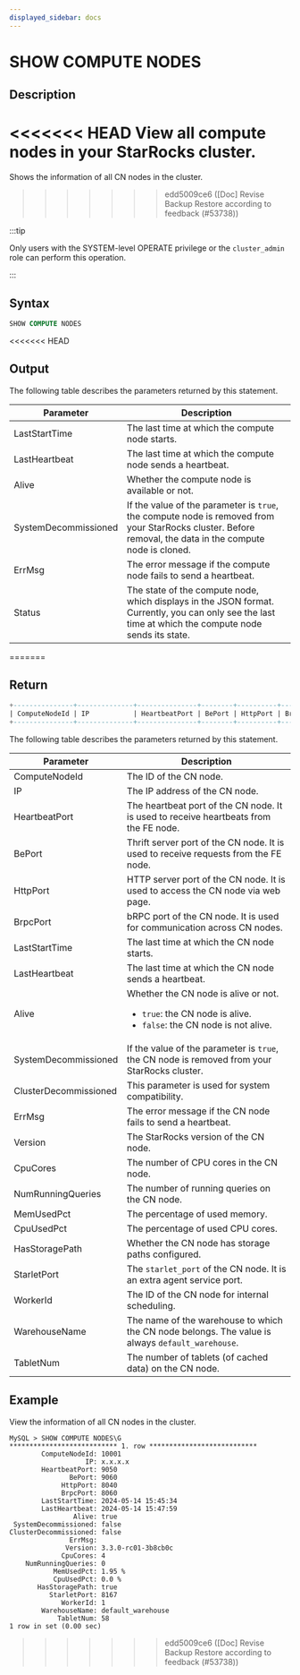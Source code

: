 ```yaml
---
displayed_sidebar: docs
---
```


# SHOW COMPUTE NODES

## Description

<<<<<<< HEAD
View all compute nodes in your StarRocks cluster.
=======
Shows the information of all CN nodes in the cluster.
>>>>>>> edd5009ce6 ([Doc] Revise Backup Restore according to feedback (#53738))

:::tip

Only users with the SYSTEM-level OPERATE privilege or the `cluster_admin` role can perform this operation.

:::

## Syntax

```SQL
SHOW COMPUTE NODES
```

<<<<<<< HEAD
## Output

The following table describes the parameters returned by this statement.

| **Parameter**        | **Description**                                              |
| -------------------- | ------------------------------------------------------------ |
| LastStartTime        | The last time at which the compute node starts.                   |
| LastHeartbeat        | The last time at which the compute node sends a heartbeat.        |
| Alive                | Whether the compute node is available or not.                     |
| SystemDecommissioned | If the value of the parameter is `true`, the compute node is removed from your StarRocks cluster. Before removal, the data in the compute node is cloned. |
| ErrMsg               | The error message if the compute node fails to send a heartbeat.  |
| Status               | The state of the compute node, which displays in the JSON format. Currently, you can only see the last time at which the compute node sends its state. |
=======
## Return

```SQL
+---------------+--------------+---------------+--------+----------+----------+---------------------+---------------------+-------+----------------------+-----------------------+--------+--------------------+----------+-------------------+------------+------------+----------------+-------------+----------+-------------------+-----------+
| ComputeNodeId | IP           | HeartbeatPort | BePort | HttpPort | BrpcPort | LastStartTime       | LastHeartbeat       | Alive | SystemDecommissioned | ClusterDecommissioned | ErrMsg | Version            | CpuCores | NumRunningQueries | MemUsedPct | CpuUsedPct | HasStoragePath | StarletPort | WorkerId | WarehouseName     | TabletNum |
+---------------+--------------+---------------+--------+----------+----------+---------------------+---------------------+-------+----------------------+-----------------------+--------+--------------------+----------+-------------------+------------+------------+----------------+-------------+----------+-------------------+-----------+
```

The following table describes the parameters returned by this statement.

| **Parameter**        | **Description**                                                   |
| -------------------- | ----------------------------------------------------------------- |
| ComputeNodeId        | The ID of the CN node.                                            |
| IP                   | The IP address of the CN node.                                    |
| HeartbeatPort        | The heartbeat port of the CN node. It is used to receive heartbeats from the FE node. |
| BePort               | Thrift server port of the CN node. It is used to receive requests from the FE node. |
| HttpPort             | HTTP server port of the CN node. It is used to access the CN node via web page. |
| BrpcPort             | bRPC port of the CN node. It is used for communication across CN nodes. |
| LastStartTime        | The last time at which the CN node starts.                        |
| LastHeartbeat        | The last time at which the CN node sends a heartbeat.             |
| Alive                | Whether the CN node is alive or not.<ul><li>`true`: the CN node is alive.</li><li>`false`: the CN node is not alive. </li></ul> |
| SystemDecommissioned | If the value of the parameter is `true`, the CN node is removed from your StarRocks cluster. |
| ClusterDecommissioned | This parameter is used for system compatibility.                 |
| ErrMsg               | The error message if the CN node fails to send a heartbeat.       |
| Version              | The StarRocks version of the CN node.                             |
| CpuCores             | The number of CPU cores in the CN node.                           |
| NumRunningQueries    | The number of running queries on the CN node.                     |
| MemUsedPct           | The percentage of used memory.                                    |
| CpuUsedPct           | The percentage of used CPU cores.                                 |
| HasStoragePath       | Whether the CN node has storage paths configured.                 |
| StarletPort          | The `starlet_port` of the CN node. It is an extra agent service port. |
| WorkerId             | The ID of the CN node for internal scheduling.                    |
| WarehouseName        | The name of the warehouse to which the CN node belongs. The value is always `default_warehouse`. |
| TabletNum            | The number of tablets (of cached data) on the CN node.            |

## Example

View the information of all CN nodes in the cluster.

```Plain
MySQL > SHOW COMPUTE NODES\G
*************************** 1. row ***************************
        ComputeNodeId: 10001
                   IP: x.x.x.x
        HeartbeatPort: 9050
               BePort: 9060
             HttpPort: 8040
             BrpcPort: 8060
        LastStartTime: 2024-05-14 15:45:34
        LastHeartbeat: 2024-05-14 15:47:59
                Alive: true
 SystemDecommissioned: false
ClusterDecommissioned: false
               ErrMsg: 
              Version: 3.3.0-rc01-3b8cb0c
             CpuCores: 4
    NumRunningQueries: 0
           MemUsedPct: 1.95 %
           CpuUsedPct: 0.0 %
       HasStoragePath: true
          StarletPort: 8167
             WorkerId: 1
        WarehouseName: default_warehouse
            TabletNum: 58
1 row in set (0.00 sec)
```
>>>>>>> edd5009ce6 ([Doc] Revise Backup Restore according to feedback (#53738))
